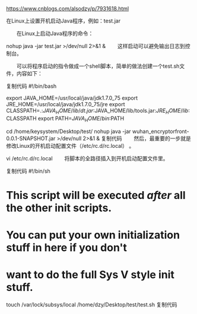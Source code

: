

https://www.cnblogs.com/alsodzy/p/7931618.html


在Linux上设置开机启动Java程序，例如：test.jar

　　在Linux上启动Java程序的命令：

nohup java -jar test.jar >/dev/null 2>&1 &
　　这样启动可以避免输出日志到控制台。

　　可以将程序启动的指令做成一个shell脚本，简单的做法创建一个test.sh文件，内容如下：

复制代码
#!/bin/bash

export JAVA_HOME=/usr/local/java/jdk1.7.0_75
export JRE_HOME=/usr/local/java/jdk1.7.0_75/jre
export CLASSPATH=.:$JAVA_HOME/lib/dt.jar:$JAVA_HOME/lib/tools.jar:$JRE_HOME/lib:$CLASSPATH
export PATH=$JAVA_HOME/bin:$PATH

cd /home/keysystem/Desktop/test/
nohup java -jar wuhan_encryptorfront-0.0.1-SNAPSHOT.jar >/dev/null 2>&1 &
复制代码
　　然后，最重要的一步就是修改Linux的开机启动配置文件（/etc/rc.d/rc.local） 。

vi /etc/rc.d/rc.local
　　将脚本的全路径插入到开机启动配置文件里。

复制代码
#!/bin/sh
#
# This script will be executed *after* all the other init scripts.
# You can put your own initialization stuff in here if you don't
# want to do the full Sys V style init stuff.

touch /var/lock/subsys/local
/home/dzy/Desktop/test/test.sh
复制代码